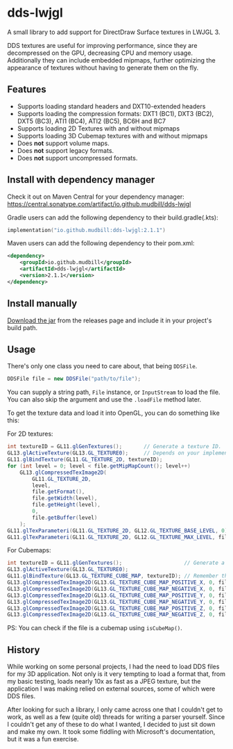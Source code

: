 # dds-lwjgl

A small library to add support for DirectDraw Surface textures in LWJGL 3. 

DDS textures are useful for improving performance, since they are decompressed on the GPU, decreasing CPU and memory usage.
Additionally they can include embedded mipmaps, further optimizing the appearance of textures without having to generate them on the fly.

## Features

* Supports loading standard headers and DXT10-extended headers
* Supports loading the compression formats: DXT1 (BC1), DXT3 (BC2), DXT5 (BC3), ATI1 (BC4), ATI2 (BC5), BC6H and BC7
* Supports loading 2D Textures with and without mipmaps
* Supports loading 3D Cubemap textures with and without mipmaps
* Does **not** support volume maps.
* Does **not** support legacy formats.
* Does **not** support uncompressed formats.

## Install with dependency manager

Check it out on Maven Central for your dependency manager: https://central.sonatype.com/artifact/io.github.mudbill/dds-lwjgl

Gradle users can add the following dependency to their build.gradle(.kts):

```kotlin
implementation("io.github.mudbill:dds-lwjgl:2.1.1")
```

Maven users can add the following dependency to their pom.xml:

```xml
<dependency>
    <groupId>io.github.mudbill</groupId>
    <artifactId>dds-lwjgl</artifactId>
    <version>2.1.1</version>
</dependency>
```

## Install manually

[Download the jar](https://github.com/Mudbill/dds-lwjgl/releases) from the releases page and include it in your project's build path.

## Usage

There's only one class you need to care about, that being `DDSFile`.

```java
DDSFile file = new DDSFile("path/to/file");
```

You can supply a string path, `File` instance, or `InputStream` to load the file.
You can also skip the argument and use the `.loadFile` method later.

To get the texture data and load it into OpenGL, you can do something like this:

For 2D textures:
```java
int textureID = GL11.glGenTextures();       // Generate a texture ID.
GL13.glActiveTexture(GL13.GL_TEXTURE0);     // Depends on your implementation
GL11.glBindTexture(GL11.GL_TEXTURE_2D, textureID);
for (int level = 0; level < file.getMipMapCount(); level++)
    GL13.glCompressedTexImage2D(
    	GL11.GL_TEXTURE_2D, 
    	level, 
    	file.getFormat(), 
    	file.getWidth(level), 
    	file.getHeight(level), 
    	0, 
    	file.getBuffer(level)
    );
GL11.glTexParameteri(GL11.GL_TEXTURE_2D, GL12.GL_TEXTURE_BASE_LEVEL, 0);
GL11.glTexParameteri(GL11.GL_TEXTURE_2D, GL12.GL_TEXTURE_MAX_LEVEL, file.getMipMapCount() - 1);
```

For Cubemaps:
```java
int textureID = GL11.glGenTextures();                    // Generate a texture ID.
GL13.glActiveTexture(GL13.GL_TEXTURE0);
GL11.glBindTexture(GL13.GL_TEXTURE_CUBE_MAP, textureID); // Remember this setting.
GL13.glCompressedTexImage2D(GL13.GL_TEXTURE_CUBE_MAP_POSITIVE_X, 0, file.getFormat(), file.getWidth(), file.getHeight(), 0, file.getCubeMapPositiveX());
GL13.glCompressedTexImage2D(GL13.GL_TEXTURE_CUBE_MAP_NEGATIVE_X, 0, file.getFormat(), file.getWidth(), file.getHeight(), 0, file.getCubeMapNegativeX());
GL13.glCompressedTexImage2D(GL13.GL_TEXTURE_CUBE_MAP_POSITIVE_Y, 0, file.getFormat(), file.getWidth(), file.getHeight(), 0, file.getCubeMapPositiveY());
GL13.glCompressedTexImage2D(GL13.GL_TEXTURE_CUBE_MAP_NEGATIVE_Y, 0, file.getFormat(), file.getWidth(), file.getHeight(), 0, file.getCubeMapNegativeY());
GL13.glCompressedTexImage2D(GL13.GL_TEXTURE_CUBE_MAP_POSITIVE_Z, 0, file.getFormat(), file.getWidth(), file.getHeight(), 0, file.getCubeMapPositiveZ());
GL13.glCompressedTexImage2D(GL13.GL_TEXTURE_CUBE_MAP_NEGATIVE_Z, 0, file.getFormat(), file.getWidth(), file.getHeight(), 0, file.getCubeMapNegativeZ());
```

PS: You can check if the file is a cubemap using `isCubeMap()`.

## History

While working on some personal projects, I had the need to load DDS files for my 3D application. Not only is it very tempting to load a format that, from my basic testing, loads nearly 10x as fast as a JPEG texture, but the application I was making relied on external sources, some of which were DDS files.

After looking for such a library, I only came across one that I couldn't get to work, as well as a few (quite old) threads for writing a parser yourself. Since I couldn't get any of these to do what I wanted, I decided to just sit down and make my own. It took some fiddling with Microsoft's documentation, but it was a fun exercise.
